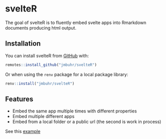
<!-- README.md is generated from README.Rmd. Please edit that file -->

# svelteR

<!-- badges: start -->
<!-- badges: end -->

The goal of svelteR is to fluently embed svelte apps into Rmarkdown
documents producing html output.

## Installation

You can install svelteR from [GitHub](https://github.com/) with:

``` r
remotes::install_github("jmbuhr/svelteR")
```

Or when using the `renv` package for a local package library:

``` r
renv::install("jmbuhr/svelteR")
```

## Features

-   Embed the same app multiple times with different properties
-   Embed multiple different apps
-   Embed from a local folder or a public url (the second is work in
    process)

See this
[example](https://jmbuhr.de/svelteR/articles/svelteR.html#demo-time-)
